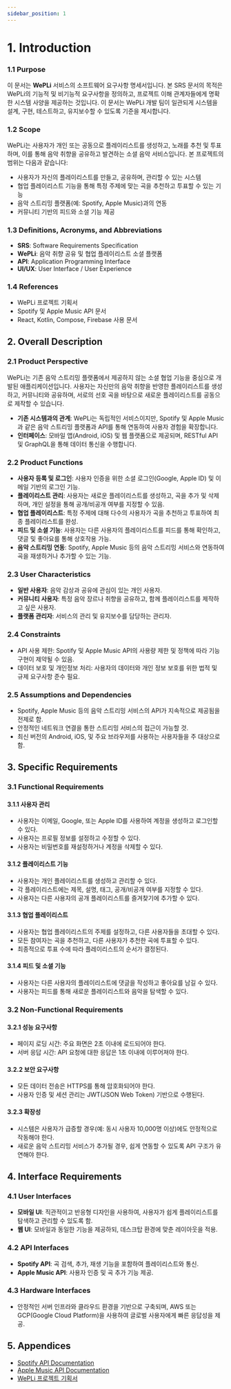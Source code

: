 ```yaml
---
sidebar_position: 1
---
```


# 1. Introduction

### 1.1 Purpose
이 문서는 **WePLi** 서비스의 소프트웨어 요구사항 명세서입니다. 본 SRS 문서의 목적은 WePLi의 기능적 및 비기능적 요구사항을 정의하고, 프로젝트 이해 관계자들에게 명확한 시스템 사양을 제공하는 것입니다. 이 문서는 WePLi 개발 팀이 일관되게 시스템을 설계, 구현, 테스트하고, 유지보수할 수 있도록 기준을 제시합니다.

### 1.2 Scope
WePLi는 사용자가 개인 또는 공동으로 플레이리스트를 생성하고, 노래를 추천 및 투표하며, 이를 통해 음악 취향을 공유하고 발견하는 소셜 음악 서비스입니다. 본 프로젝트의 범위는 다음과 같습니다:
- 사용자가 자신의 플레이리스트를 만들고, 공유하며, 관리할 수 있는 시스템
- 협업 플레이리스트 기능을 통해 특정 주제에 맞는 곡을 추천하고 투표할 수 있는 기능
- 음악 스트리밍 플랫폼(예: Spotify, Apple Music)과의 연동
- 커뮤니티 기반의 피드와 소셜 기능 제공

### 1.3 Definitions, Acronyms, and Abbreviations
- **SRS**: Software Requirements Specification
- **WePLi**: 음악 취향 공유 및 협업 플레이리스트 소셜 플랫폼
- **API**: Application Programming Interface
- **UI/UX**: User Interface / User Experience

### 1.4 References
- WePLi 프로젝트 기획서
- Spotify 및 Apple Music API 문서
- React, Kotlin, Compose, Firebase 사용 문서

## 2. Overall Description

### 2.1 Product Perspective
WePLi는 기존 음악 스트리밍 플랫폼에서 제공하지 않는 소셜 협업 기능을 중심으로 개발된 애플리케이션입니다. 사용자는 자신만의 음악 취향을 반영한 플레이리스트를 생성하고, 커뮤니티와 공유하며, 서로의 선호 곡을 바탕으로 새로운 플레이리스트를 공동으로 제작할 수 있습니다.

- **기존 시스템과의 관계**: WePLi는 독립적인 서비스이지만, Spotify 및 Apple Music과 같은 음악 스트리밍 플랫폼과 API를 통해 연동하여 사용자 경험을 확장합니다.
- **인터페이스**: 모바일 앱(Android, iOS) 및 웹 플랫폼으로 제공되며, RESTful API 및 GraphQL을 통해 데이터 통신을 수행합니다.

### 2.2 Product Functions
- **사용자 등록 및 로그인**: 사용자 인증을 위한 소셜 로그인(Google, Apple ID) 및 이메일 기반의 로그인 기능.
- **플레이리스트 관리**: 사용자는 새로운 플레이리스트를 생성하고, 곡을 추가 및 삭제하며, 개인 설정을 통해 공개/비공개 여부를 지정할 수 있음.
- **협업 플레이리스트**: 특정 주제에 대해 다수의 사용자가 곡을 추천하고 투표하여 최종 플레이리스트를 완성.
- **피드 및 소셜 기능**: 사용자는 다른 사용자의 플레이리스트를 피드를 통해 확인하고, 댓글 및 좋아요를 통해 상호작용 가능.
- **음악 스트리밍 연동**: Spotify, Apple Music 등의 음악 스트리밍 서비스와 연동하여 곡을 재생하거나 추가할 수 있는 기능.

### 2.3 User Characteristics
- **일반 사용자**: 음악 감상과 공유에 관심이 있는 개인 사용자.
- **커뮤니티 사용자**: 특정 음악 장르나 취향을 공유하고, 함께 플레이리스트를 제작하고 싶은 사용자.
- **플랫폼 관리자**: 서비스의 관리 및 유지보수를 담당하는 관리자.

### 2.4 Constraints
- API 사용 제한: Spotify 및 Apple Music API의 사용량 제한 및 정책에 따라 기능 구현이 제약될 수 있음.
- 데이터 보호 및 개인정보 처리: 사용자의 데이터와 개인 정보 보호를 위한 법적 및 규제 요구사항 준수 필요.

### 2.5 Assumptions and Dependencies
- Spotify, Apple Music 등의 음악 스트리밍 서비스의 API가 지속적으로 제공됨을 전제로 함.
- 안정적인 네트워크 연결을 통한 스트리밍 서비스의 접근이 가능할 것.
- 최신 버전의 Android, iOS, 및 주요 브라우저를 사용하는 사용자들을 주 대상으로 함.

## 3. Specific Requirements

### 3.1 Functional Requirements

#### 3.1.1 사용자 관리
- 사용자는 이메일, Google, 또는 Apple ID를 사용하여 계정을 생성하고 로그인할 수 있다.
- 사용자는 프로필 정보를 설정하고 수정할 수 있다.
- 사용자는 비밀번호를 재설정하거나 계정을 삭제할 수 있다.

#### 3.1.2 플레이리스트 기능
- 사용자는 개인 플레이리스트를 생성하고 관리할 수 있다.
- 각 플레이리스트에는 제목, 설명, 태그, 공개/비공개 여부를 지정할 수 있다.
- 사용자는 다른 사용자의 공개 플레이리스트를 즐겨찾기에 추가할 수 있다.

#### 3.1.3 협업 플레이리스트
- 사용자는 협업 플레이리스트의 주제를 설정하고, 다른 사용자들을 초대할 수 있다.
- 모든 참여자는 곡을 추천하고, 다른 사용자가 추천한 곡에 투표할 수 있다.
- 최종적으로 투표 수에 따라 플레이리스트의 순서가 결정된다.

#### 3.1.4 피드 및 소셜 기능
- 사용자는 다른 사용자의 플레이리스트에 댓글을 작성하고 좋아요를 남길 수 있다.
- 사용자는 피드를 통해 새로운 플레이리스트와 음악을 탐색할 수 있다.

### 3.2 Non-Functional Requirements

#### 3.2.1 성능 요구사항
- 페이지 로딩 시간: 주요 화면은 2초 이내에 로드되어야 한다.
- 서버 응답 시간: API 요청에 대한 응답은 1초 이내에 이루어져야 한다.

#### 3.2.2 보안 요구사항
- 모든 데이터 전송은 HTTPS를 통해 암호화되어야 한다.
- 사용자 인증 및 세션 관리는 JWT(JSON Web Token) 기반으로 수행된다.

#### 3.2.3 확장성
- 시스템은 사용자가 급증할 경우(예: 동시 사용자 10,000명 이상)에도 안정적으로 작동해야 한다.
- 새로운 음악 스트리밍 서비스가 추가될 경우, 쉽게 연동할 수 있도록 API 구조가 유연해야 한다.

## 4. Interface Requirements

### 4.1 User Interfaces
- **모바일 UI**: 직관적이고 반응형 디자인을 사용하여, 사용자가 쉽게 플레이리스트를 탐색하고 관리할 수 있도록 함.
- **웹 UI**: 모바일과 동일한 기능을 제공하되, 데스크탑 환경에 맞춘 레이아웃을 적용.

### 4.2 API Interfaces
- **Spotify API**: 곡 검색, 추가, 재생 기능을 포함하여 플레이리스트와 통신.
- **Apple Music API**: 사용자 인증 및 곡 추가 기능 제공.

### 4.3 Hardware Interfaces
- 안정적인 서버 인프라와 클라우드 환경을 기반으로 구축되며, AWS 또는 GCP(Google Cloud Platform)을 사용하여 글로벌 사용자에게 빠른 응답성을 제공.

## 5. Appendices
- [Spotify API Documentation](https://developer.spotify.com/documentation/web-api/)
- [Apple Music API Documentation](https://developer.apple.com/documentation/applemusicapi/)
- [WePLi 프로젝트 기획서](#)